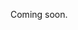 Coming soon.

<!--
  @todo
  Needs to be implemented first (planned before launch of publiq platform).
  Explain how to make a user a contributor of an event/place/organizer when using client access tokens, so that that user can also see and edit the event when logging in on UiTdatabank.
-->
